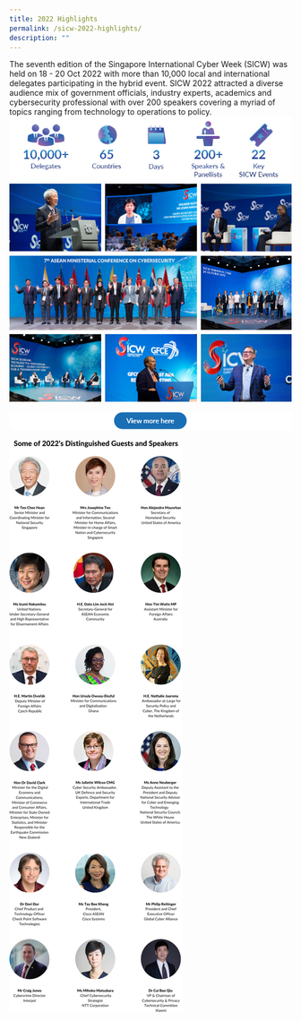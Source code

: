 ```yaml
---
title: 2022 Highlights
permalink: /sicw-2022-highlights/
description: ""
---
```

The seventh edition of the Singapore International Cyber Week (SICW) was held on 18 - 20 Oct 2022 with more than 10,000 local and international delegates participating in the hybrid event. SICW 2022 attracted a diverse audience mix of government officials, industry experts, academics and cybersecurity professional with over 200 speakers covering a myriad of topics ranging from technology to operations to policy.
![](/images/highlightsstatsoverview-4.jpg)
![](/images/finalised-collage-v3.png)

<a href="/resources/publications/sicw-2022/">![](/images/button_viewmorehere_1000px.png)</a>
<br>

![](/images/2022distinguishedguestsandspeakersv20230706.png)